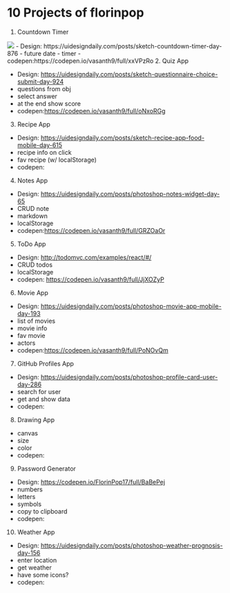 # 10 Projects of florinpop


1. Countdown Timer
<img src="quizapp.gif">
-   Design: https://uidesigndaily.com/posts/sketch-countdown-timer-day-876
-   future date
-   timer
-   codepen:https://codepen.io/vasanth9/full/xxVPzRo
2. Quiz App

-   Design: https://uidesigndaily.com/posts/sketch-questionnaire-choice-submit-day-924
-   questions from obj
-   select answer
-   at the end show score
-   codepen:https://codepen.io/vasanth9/full/oNxoRGg
3. Recipe App

-   Design: https://uidesigndaily.com/posts/sketch-recipe-app-food-mobile-day-615
-   recipe info on click
-   fav recipe (w/ localStorage)
-   codepen:
4. Notes App

-   Design: https://uidesigndaily.com/posts/photoshop-notes-widget-day-65
-   CRUD note
-   markdown
-   localStorage
-   codepen:https://codepen.io/vasanth9/full/GRZOaOr
5. ToDo App

-   Design: http://todomvc.com/examples/react/#/
-   CRUD todos
-   localStorage
-   codepen: https://codepen.io/vasanth9/full/JjXOZyP

6. Movie App

-   Design: https://uidesigndaily.com/posts/photoshop-movie-app-mobile-day-193
-   list of movies
-   movie info
-   fav movie
-   actors
-   codepen:https://codepen.io/vasanth9/full/PoNOvQm
7. GitHub Profiles App

-   Design: https://uidesigndaily.com/posts/photoshop-profile-card-user-day-286
-   search for user
-   get and show data
-   codepen:
8. Drawing App

-   canvas
-   size
-   color
-   codepen:
9. Password Generator

-   Design: https://codepen.io/FlorinPop17/full/BaBePej
-   numbers
-   letters
-   symbols
-   copy to clipboard
-   codepen:
10. Weather App

-   Design: https://uidesigndaily.com/posts/photoshop-weather-prognosis-day-156
-   enter location
-   get weather
-   have some icons?
-   codepen: